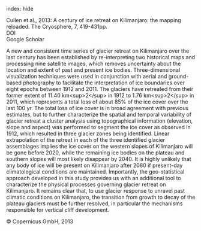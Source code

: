 index: hide

<div class="Citation">

  <div class="Citation-body">
    <div class="Citation-text">Cullen et al., 2013: A century of ice retreat on Kilimanjaro: the mapping reloaded. <span class="Article-journal">The Cryosphere, </span><span class="Article-volume">7, </span>419-431pp.</div>
    <div class="Citation-links">
      <div class="CitationLink" data-href="https://doi.org/10.5194/tc-7-419-2013">
        <div class="CitationLink-icon CitationLink-Doi"></div>
        <div class="CitationLink-text">DOI</div>
      </div>
      <div class="CitationLink" data-href="https://scholar.google.com/scholar?q=10.5194/tc-7-419-2013">
        <div class="CitationLink-icon CitationLink-Scholar"></div>
        <div class="CitationLink-text">Google Scholar</div>
      </div>
    </div>
  </div>
</div>

A new and consistent time series of glacier retreat on Kilimanjaro over the last century has been established by re-interpreting two historical maps and processing nine satellite images, which removes uncertainty about the location and extent of past and present ice bodies. Three-dimensional visualization techniques were used in conjunction with aerial and ground-based photography to facilitate the interpretation of ice boundaries over eight epochs between 1912 and 2011. The glaciers have retreated from their former extent of 11.40 km&lt;sup&gt;2&lt;/sup&gt; in 1912 to 1.76 km&lt;sup&gt;2&lt;/sup&gt; in 2011, which represents a total loss of about 85% of the ice cover over the last 100 yr. The total loss of ice cover is in broad agreement with previous estimates, but to further characterize the spatial and temporal variability of glacier retreat a cluster analysis using topographical information (elevation, slope and aspect) was performed to segment the ice cover as observed in 1912, which resulted in three glacier zones being identified. Linear extrapolation of the retreat in each of the three identified glacier assemblages implies the ice cover on the western slopes of Kilimanjaro will be gone before 2020, while the remaining ice bodies on the plateau and southern slopes will most likely disappear by 2040. It is highly unlikely that any body of ice will be present on Kilimanjaro after 2060 if present-day climatological conditions are maintained. Importantly, the geo-statistical approach developed in this study provides us with an additional tool to characterize the physical processes governing glacier retreat on Kilimanjaro. It remains clear that, to use glacier response to unravel past climatic conditions on Kilimanjaro, the transition from growth to decay of the plateau glaciers must be further resolved, in particular the mechanisms responsible for vertical cliff development.

<div class="Citation-copy">
&copy; Copernicus GmbH, 2013
</div>
